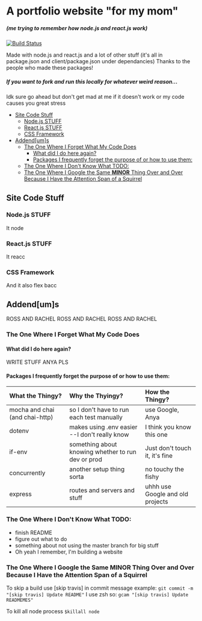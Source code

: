 # A portfolio website "for my mom"
##### (me trying to remember how node.js and react.js work)

[![Build Status](https://travis-ci.com/anyakeller/moms_website.svg?token=BzFRF3wP8jz2KbgNvFb5&branch=master)](https://travis-ci.com/anyakeller/moms_website)

Made with node.js and react.js and a lot of other stuff (it's all in package.json and client/package.json under dependancies)
Thanks to the people who made these packages!

##### If you want to fork and run this locally for whatever weird reason...
Idk sure go ahead but don't get mad at me if it doesn't work or my code causes you great stress

<!-- TOC -->

- [Site Code Stuff](#site-code-stuff)
  - [Node.js STUFF](#nodejs-stuff)
  - [React.js STUFF](#reactjs-stuff)
  - [CSS Framework](#css-framework)
- [Addend[um]s](#addendums)
  - [The One Where I Forget What My Code Does](#the-one-where-i-forget-what-my-code-does)
    - [What did I do here again?](#what-did-i-do-here-again)
    - [Packages I frequently forget the purpose of or how to use them:](#packages-i-frequently-forget-the-purpose-of-or-how-to-use-them)
  - [The One Where I Don't Know What TODO:](#the-one-where-i-dont-know-what-todo)
  - [The One Where I Google the Same **MINOR** Thing Over and Over Because I Have the Attention Span of a Squirrel](#the-one-where-i-google-the-same-minor-thing-over-and-over-because-i-have-the-attention-span-of-a-squirrel)

<!-- /TOC -->

## Site Code Stuff

### Node.js STUFF
It node

### React.js STUFF
It reacc

### CSS Framework
And it also flex bacc

## Addend[um]s
ROSS AND RACHEL ROSS AND RACHEL ROSS AND RACHEL

### The One Where I Forget What My Code Does

#### What did I do here again?
WRITE STUFF ANYA PLS

#### Packages I frequently forget the purpose of or how to use them:
| What the Thingy?               | Why the Thyingy?                                   | How the Thingy?                  |
|:-------------------------------|:---------------------------------------------------|:---------------------------------|
| mocha and chai (and chai-http) | so I don't have to run each test manually          | use Google, Anya                 |
| dotenv                         | makes using .env easier --I don't really know      | I think you know this one        |
| if-env                         | something about knowing whether to run dev or prod | Just don't touch it, it's fine   |
| concurrently                   | another setup thing sorta                          | no touchy the fishy              |
| express                        | routes and servers and stuff                       | uhhh use Google and old projects |


### The One Where I Don't Know What TODO:
- finish README
- figure out what to do
- something about not using the master branch for big stuff
- Oh yeah I remember, I'm building a website


### The One Where I Google the Same **MINOR** Thing Over and Over Because I Have the Attention Span of a Squirrel
To skip a build use [skip travis] in commit message
example:
`git commit -m "[skip travis] Update README"`
I use zsh so:
`gcam "[skip travis] Update READMEMES"`

To kill all node process
`$killall node`

